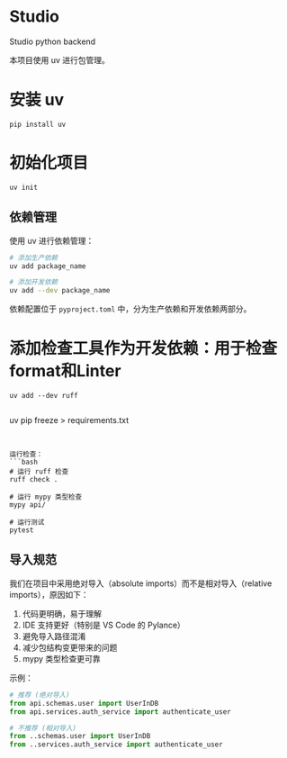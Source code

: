 # Studio

Studio python backend

本项目使用 uv 进行包管理。

# 安装 uv
```
pip install uv
```

# 初始化项目
```
uv init
```

## 依赖管理

使用 uv 进行依赖管理：

```bash
# 添加生产依赖
uv add package_name

# 添加开发依赖
uv add --dev package_name
```

依赖配置位于 `pyproject.toml` 中，分为生产依赖和开发依赖两部分。


# 添加检查工具作为开发依赖：用于检查format和Linter
```
uv add --dev ruff
```

```
```
uv pip freeze > requirements.txt
```


运行检查：
```bash
# 运行 ruff 检查
ruff check .

# 运行 mypy 类型检查
mypy api/

# 运行测试
pytest
```


## 导入规范

我们在项目中采用绝对导入（absolute imports）而不是相对导入（relative imports），原因如下：

1. 代码更明确，易于理解
2. IDE 支持更好（特别是 VS Code 的 Pylance）
3. 避免导入路径混淆
4. 减少包结构变更带来的问题
5. mypy 类型检查更可靠

示例：
```python
# 推荐 (绝对导入)
from api.schemas.user import UserInDB
from api.services.auth_service import authenticate_user

# 不推荐 (相对导入)
from ..schemas.user import UserInDB
from ..services.auth_service import authenticate_user
```

